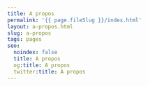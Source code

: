 ```yaml
---
title: A propos
permalink: '{{ page.fileSlug }}/index.html'
layout: a-propos.html
slug: a-propos
tags: pages
seo:
  noindex: false
  title: A propos
  og:title: A propos
  twitter:title: A propos
---
```



